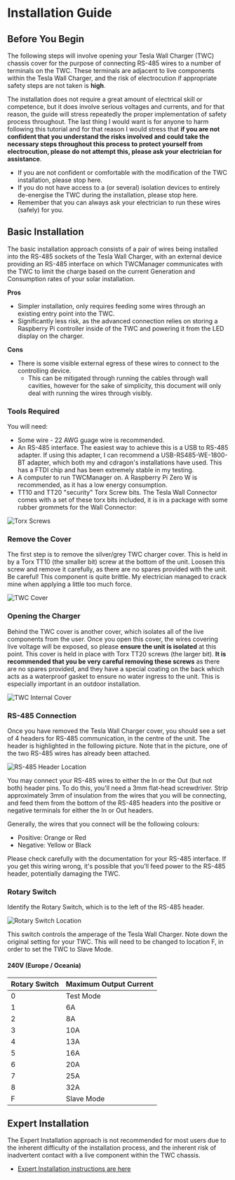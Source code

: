 # Installation Guide

## Before You Begin

The following steps will involve opening your Tesla Wall Charger (TWC) chassis cover for the purpose of connecting RS-485 wires to a number of terminals on the TWC. These terminals are adjacent to live components within the Tesla Wall Charger, and the risk of electrocution if appropriate safety steps are not taken is **high**.

The installation does not require a great amount of electrical skill or competence, but it does involve serious voltages and currents, and for that reason, the guide will stress repeatedly the proper implementation of safety process throughout. The last thing I would want is for anyone to harm following this tutorial and for that reason I would stress that **if you are not confident that you understand the risks involved and could take the necessary steps throughout this process to protect yourself from electrocution, please do not attempt this, please ask your electrician for assistance**.

  * If you are not confident or comfortable with the modification of the TWC installation, please stop here.
  * If you do not have access to a (or several) isolation devices to entirely de-energise the TWC during the installation, please stop here.
  * Remember that you can always ask your electrician to run these wires (safely) for you.

## Basic Installation

The basic installation approach consists of a pair of wires being installed into the RS-485 sockets of the Tesla Wall Charger, with an external device providing an RS-485 interface on which TWCManager communicates with the TWC to limit the charge based on the current Generation and Consumption rates of your solar installation.

**Pros**
  * Simpler installation, only requires feeding some wires through an existing entry point into the TWC.
  * Significantly less risk, as the advanced connection relies on storing a Raspberry Pi controller inside of the TWC and powering it from the LED display on the charger.

**Cons**
  * There is some visible external egress of these wires to connect to the controlling device.
     * This can be mitigated through running the cables through wall cavities, however for the sake of simplicity, this document will only deal with running the wires through visibly.

### Tools Required

You will need:

  * Some wire - 22 AWG guage wire is recommended.
  * An RS-485 interface. The easiest way to achieve this is a USB to RS-485 adapter. If using this adapter, I can recommend a USB-RS485-WE-1800-BT adapter, which both my and cdragon's installations have used. This has a FTDI chip and has been extremely stable in my testing.
  * A computer to run TWCManager on. A Raspberry Pi Zero W is recommended, as it has a low energy consumption. 
  * TT10 and TT20 "security" Torx Screw bits. The Tesla Wall Connector comes with a set of these torx bits included, it is in a package with some rubber grommets for the Wall Connector:
  
![Torx Screws](torxscrews.jpg)

### Remove the Cover

The first step is to remove the silver/grey TWC charger cover. This is held in by a Torx TT10 (the smaller bit) screw at the bottom of the unit. Loosen this screw and remove it carefully, as there are no spares provided with the unit. Be careful! This component is quite brittle. My electrician managed to crack mine when applying a little too much force.

![TWC Cover](twccover.png)

### Opening the Charger

Behind the TWC cover is another cover, which isolates all of the live components from the user. Once you open this cover, the wires covering live voltage will be exposed, so please **ensure the unit is isolated** at this point. This cover is held in place with Torx TT20 screws (the larger bit). **It is recommended that you be very careful removing these screws** as there are no spares provided, and they have a special coating on the back which acts as a waterproof gasket to ensure no water ingress to the unit. This is especially important in an outdoor installation.

![TWC Internal Cover](twcinternalcover.png)

### RS-485 Connection

Once you have removed the Tesla Wall Charger cover, you should see a set of 4 headers for RS-485 communication, in the centre of the unit. The header is highlighted in the following picture. Note that in the picture, one of the two RS-485 wires has already been attached.

![RS-485 Header Location](interface.jpg)

You may connect your RS-485 wires to either the In or the Out (but not both) header pins. To do this, you'll need a 3mm flat-head screwdriver. Strip approximately 3mm of insulation from the wires that you will be connecting, and feed them from the bottom of the RS-485 headers into the positive or negative terminals for either the In or Out headers.

Generally, the wires that you connect will be the following colours:

  * Positive: Orange or Red
  * Negative: Yellow or Black
  
Please check carefully with the documentation for your RS-485 interface. If you get this wiring wrong, it's possible that you'll feed power to the RS-485 header, potentially damaging the TWC.

### Rotary Switch

Identify the Rotary Switch, which is to the left of the RS-485 header. 

![Rotary Switch Location](rotary-switch.png)

This switch controls the amperage of the Tesla Wall Charger. Note down the original setting for your TWC. This will need to be changed to location F, in order to set the TWC to Slave Mode.

#### 240V (Europe / Oceania)

| Rotary Switch | Maximum Output Current |
| ------------- | ---------------------- |
| 0             | Test Mode              |
| 1             | 6A                     |
| 2             | 8A                     |
| 3             | 10A                    |
| 4             | 13A                    |
| 5             | 16A                    |
| 6             | 20A                    |
| 7             | 25A                    |
| 8             | 32A                    |
| F             | Slave Mode             |

## Expert Installation

The Expert Installation approach is not recommended for most users due to the inherent difficulty of the installation process, and the inherent risk of inadvertent contact with a live component within the TWC chassis.

   * [Expert Installation instructions are here](docs/TWCManager%20Installation.pdf)
